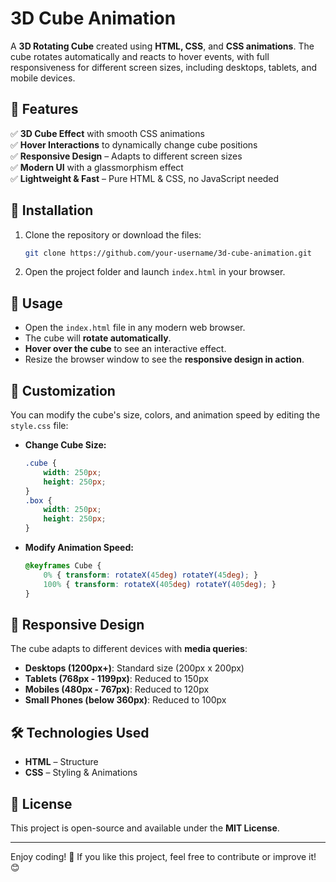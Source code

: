 # 3D Cube Animation

A **3D Rotating Cube** created using **HTML, CSS**, and **CSS animations**. The cube rotates automatically and reacts to hover events, with full responsiveness for different screen sizes, including desktops, tablets, and mobile devices.

## 🌟 Features

✅ **3D Cube Effect** with smooth CSS animations  
✅ **Hover Interactions** to dynamically change cube positions  
✅ **Responsive Design** – Adapts to different screen sizes  
✅ **Modern UI** with a glassmorphism effect  
✅ **Lightweight & Fast** – Pure HTML & CSS, no JavaScript needed  

## 📂 Installation

1. Clone the repository or download the files:
   ```sh
   git clone https://github.com/your-username/3d-cube-animation.git
   ```
2. Open the project folder and launch `index.html` in your browser.

## 🚀 Usage

- Open the `index.html` file in any modern web browser.
- The cube will **rotate automatically**.
- **Hover over the cube** to see an interactive effect.
- Resize the browser window to see the **responsive design in action**.

## 🎨 Customization

You can modify the cube's size, colors, and animation speed by editing the `style.css` file:

- **Change Cube Size:**
  ```css
  .cube {
      width: 250px;
      height: 250px;
  }
  .box {
      width: 250px;
      height: 250px;
  }
  ```
- **Modify Animation Speed:**
  ```css
  @keyframes Cube {
      0% { transform: rotateX(45deg) rotateY(45deg); }
      100% { transform: rotateX(405deg) rotateY(405deg); }
  }
  ```

## 📱 Responsive Design

The cube adapts to different devices with **media queries**:

- **Desktops (1200px+)**: Standard size (200px x 200px)
- **Tablets (768px - 1199px)**: Reduced to 150px
- **Mobiles (480px - 767px)**: Reduced to 120px
- **Small Phones (below 360px)**: Reduced to 100px

## 🛠️ Technologies Used

- **HTML** – Structure
- **CSS** – Styling & Animations

## 📜 License

This project is open-source and available under the **MIT License**.

---

Enjoy coding! 🚀 If you like this project, feel free to contribute or improve it! 😊

